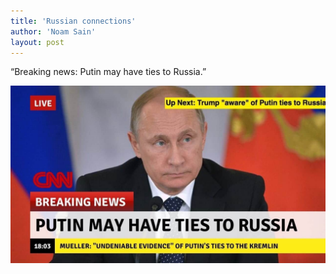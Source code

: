 ```yaml
---
title: 'Russian connections'
author: 'Noam Sain'
layout: post
---
```


“Breaking news: Putin may have ties to Russia.”

![Russian connections](/assets/2017/2017-08-putin.jpg "Russian connections")
